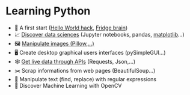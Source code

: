 # Learning Python 

- 👋 A first start ([Hello World hack](AFirstStart/Hello_World_Hack.ipynb), [Fridge brain](AFirstStart/Fridge_Brain.ipynb))
- 📈 [Discover data sciences](DataSciences/atelier_Titanic.ipynb) (Jupyter notebooks, pandas,
 [matplotlib](DataSciences/learnMatplolib.ipynb)...)
- 🖼️ [Manipulate images (Pillow,...)](ManipulatePictures/manipluatePictures.ipynb)
- 🖥️ Create desktop graphical users interfaces (pySimpleGUI...)
- 🕸️ [Get live data through APIs](APIsRequests/Where_is_ISS.ipynb) (Requests, Json,...)
- ✂️ Scrap informations from web pages (BeautifulSoup...)
- 🔡 Manipulate text (find, replace) with regular expressions
- 🧠 Discover Machine Learning with OpenCV






